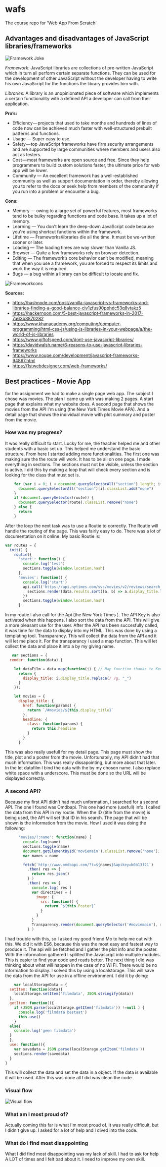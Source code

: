 # wafs
The course repo for 'Web App From Scratch'

## Advantages and disadvantages of JavaScript libraries/frameworks
![Framework Joke][coverlibrarie]

_Framework:_
JavaScript libraries are collections of pre-written JavaScript which in turn all perform certain separate functions. They can be used for the development of other JavaScript without the developer having to write his own JavaScript for the functions the library provides him with.

_Libraries:_
A library is an unopinionated piece of software which implements a certain functionality with a defined API a developer can call from their application.

**Pro’s:**
- Efficiency — projects that used to take months and hundreds of lines of code now can be achieved much faster with well-structured prebuilt patterns and functions.
- Usage — Super easy to use.
- Safety — top JavaScript frameworks have firm security arrangements and are supported by large communities where members and users also act as testers.
- Cost — most frameworks are open source and free. Since they help programmers to build custom solutions faster, the ultimate price for web app will be lower.
- Community — An excellent framework has a well-established community as well as support documentation in order, thereby allowing you to refer to the docs or seek help from members of the community if you run into a problem or encounter a bug.
 

**Cons:**
- Memory — owing to a large set of powerful features, most frameworks tend to be bulky regarding functions and code base. It takes up a lot of memory.
- Learning — You don't learn the deep-down JavaScript code because you're using shortcut functions within the framework.
- Lifetime — Frameworks/libraries die all the time. It must be we-written sooner or later. 
- Loading — The loading times are way slower than Vanilla JS.
- Browser — Quite a few frameworks rely on browser detection.
- Editing — The framework’s core behavior can’t be modified, meaning that when you use a framework, you are forced to respect its limits and work the way it is required.
- Bugs —  a bug within a library can be difficult to locate and fix.

![Frameworkcons][coverframeworkcons]

[coverlibrarie]: previewlibrarie.jpg
[coverframeworkcons]: frameworkcons.png
[visualflow]: visualflow.jpg

**Sources:**
*  https://hashnode.com/post/vanilla-javascript-vs-frameworks-and-libraries-finding-a-good-balance-civ1zfus90pphdc53q8vtakz5
*  https://hackernoon.com/5-best-javascript-frameworks-in-2017-7a63b3870282
*  https://www.khanacademy.org/computing/computer-programming/html-css-js/using-js-libraries-in-your-webpage/a/the-world-of-js-libraries
*  https://www.giftofspeed.com/dont-use-javascript-libraries/
*  https://davidwalsh.name/6-reasons-to-use-javascript-libraries-frameworks
*  https://www.noupe.com/development/javascript-frameworks-94897.html
*  https://1stwebdesigner.com/web-frameworks/

## Best practices - Movie App

for the assignment we had to make a single page web app. The subject I chose was movies. The plan I came up with was making 2 pages. A start page that explains what my website does. A second page that shows the movies from the API I'm using (the New York Times Movie APA). And a detail page that shows the individual movie with plot summary and poster from the movie.

### How was my progress?
It was really difficult to start. Lucky for me, the teacher helped me and other students with a basic set up. This helped me understand the basic structure. From here I started adding more functionalities. The first one was making sure the the route will work. It has to be all on one page. I made everything in sections. The sections must not be visible, unless the section is active. I did this by making a loop that will check every section and is looking for the class that must set is.

```javascript
    for (var i = 0; i < document.querySelectorAll("section").length; i++) {
      document.querySelectorAll("section")[i].classList.add("none")
    }
    if (document.querySelector(route)) {
      document.querySelector(route).classList.remove("none")
    } else {
      return
    }
```

After the loop the next task was to use a Routie to correctly. The Routie will handle the routing of the page. This was fairly easy to do. There was a lot of documentation on it online. My basic Routie is:

```javascript
var routes = {
  init() {
    routie({
      'start': function() {
        console.log('test')
        sections.toggle(window.location.hash)
      },
      'movies': function() {
        console.log('start')
        api.call('https://api.nytimes.com/svc/movies/v2/reviews/search.json?api-key=3d8eafd7eaf04aa6a1493eaa050714a7').then(function(data){
          sections.render(data.results.sort((a, b) => a.display_title.localeCompare(b.display_title)))
        })
        sections.toggle(window.location.hash)
      }
```

In my routie I also call for the Api (the New York Times ). The API Key is also activated when this happens. I also sort the data from the API. This will give a more pleasant use for the user. After the API has been succesfully called, it was time for the data to display into my HTML. This was done by using a templating tool. Transparancy. This will collect the data from the API and it will let me place it. For the transparancy I used a map function. This will let collect the data and place it into a by my giving name.

```javascript
   var sections = {
  render: function(data) {

    let dataFilm = data.map(function(i) { // Map function thanks to Keving Wang and Oy
      return {
        display_title: i.display_title.replace(/ /g, "_")
      }
    });

    let movies = {
      display_title: {
        href: function(params) {
          return `/#movies/${this.display_title}`
        },
        headline: {
          class: function(params) {
            return this.headline
          }
        }
      } 
```

This was also really usefull for my detail page. This page must show the title, plot and a poster from the movie. Unfortunately, my API didn't had that much information. This was really dissapointing, but more about that later. In the let datafilm I bind the data with the by my chosen name. I also replace white space with a underscore. This must be done so the URL will be displayed correctly.

### A second API?
Because my first API didn't had much unformation, I searched for a second API. The one I found was Omdbapi. This one had more (usefull) info. I called the data from this API in my routie. When the ID (title from the movie) is being used, the API will set that ID in his search. The page that will be shown is the information from the movie. How I used it was doing the following:

```javascript
      'movies/?:name': function(name) {
        console.log(name)
        sections.toggle(name)
        document.getElementById('moviemain').classList.remove('none');
        var names = name

        fetch(`http://www.omdbapi.com/?t=${names}&apikey=b0b13f21`)
          .then( res => {
            return res.json()
          } )
          .then( res => {
            console.log( res )
            var directives = {
              image: {
                src: function() {
                  return `${this.Poster}`
                }
              }
            }
            Transparency.render(document.querySelector('#moviemain'), res, directives);
          } )
```

I had trouble with this, so I asked my good friend Mo to help me out with this. We did it with ES6, because this was the most easy and fastest way to produce it. The api will be fetched and I gather the plot info and the poster. With the information gathered I splitted the Javascript into multiple modules. This is easier to find your code and reads better. The next thing I did was thinking about what will happen in the case of no Wi Fi. There would be no information to display. I solved this by using a localstorage. This will save the data from the API for use in a offline environment. I did it by doing:

```javascript
    var localStorageData = {
  setItem: function(data){
    localStorage.setItem('filmdata', JSON.stringify(data))
  },
  getItem: function(){
    if (JSON.parse(localStorage.getItem('filmdata')) !=null ) {
      console.log('filmdata bestaat')
      this.use()
    }
  else{
    console.log('geen filmdata')
  }
  },
  use: function(){
    var savedata = JSON.parse(localStorage.getItem('filmdata'))
    sections.render(savedata)
  }
}
```

This will collect the data and set the data in a object. If the data is available it will be used.
After this was done all I did was clean the code.

### Visual flow
![Visual flow][visualflow]

### What am I most proud of?
Actually coming this far is what I'm most proud of. It was really difficult, but I didn't give up. I asked for a lot of help and I dived into the code.

### What do I find most disappointing
What I did find most disappointing was my lack of skill. I had to ask for help A LOT of times and I felt bad about it. I need to improve my own skill.
